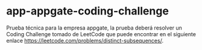 # app-appgate-coding-challenge
Prueba técnica para la empresa appgate, la prueba deberá resolver un Coding Challenge tomado de LeetCode que puede encontrar en el siguiente enlace https://leetcode.com/problems/distinct-subsequences/.
